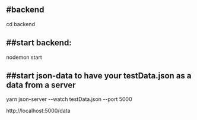 #backend
--------
cd backend

##start backend:
----------------
nodemon start

##start json-data to have your testData.json as a data from a server
----------------------------------------------------------------------
yarn json-server --watch testData.json --port 5000

http://localhost:5000/data